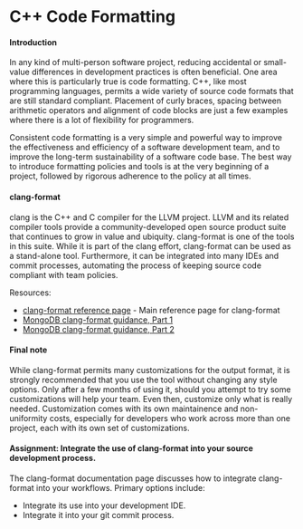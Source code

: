 # C++ Code Formatting

#### Introduction
In any kind of multi-person software project, reducing accidental or small-value differences in development practices is often beneficial.  One area where this is particularly true is code formatting.  C++, like most programming languages, permits a wide variety of source code formats that are still standard compliant. Placement of curly braces, spacing between arithmetic operators and alignment of code blocks are just a few examples where there is a lot of flexibility for programmers.

Consistent code formatting is a very simple and powerful way to improve the effectiveness and efficiency of a software development team, and to improve the long-term sustainability of a software code base.  The best way to introduce formatting policies and tools is at the very beginning of a project, followed by rigorous adherence to the policy at all times.

#### clang-format
clang is the C++ and C compiler for the LLVM project.  LLVM and its related compiler tools provide a community-developed open source product suite that continues to grow in value and ubiquity.  clang-format is one of the tools in this suite.  While it is part of the clang effort, clang-format can be used as a stand-alone tool.  Furthermore, it can be integrated into many IDEs and commit processes, automating the process of keeping source code compliant with team policies.

Resources:
- [clang-format reference page](https://clang.llvm.org/docs/ClangFormat.html) - Main reference page for clang-format
- [MongoDB clang-format guidance, Part 1](https://engineering.mongodb.com/post/succeeding-with-clangformat-part-1-pitfalls-and-planning)
- [MongoDB clang-format guidance, Part 2](https://engineering.mongodb.com/post/succeeding-with-clangformat-part-2-the-big-reformat)

#### Final note
While clang-format permits many customizations for the output format, it is strongly recommended that you use the tool without changing any style options.  Only after a few months of using it, should you attempt to try some customizations will help your team.  Even then, customize only what is really needed.  Customization comes with its own maintainence and non-uniformity costs, especially for developers who work across more than one project, each with its own set of customizations.

#### Assignment: Integrate the use of clang-format into your source development process.
The clang-format documentation page discusses how to integrate clang-format into your workflows.  Primary options include:
- Integrate its use into your development IDE.
- Integrate it into your git commit process.
